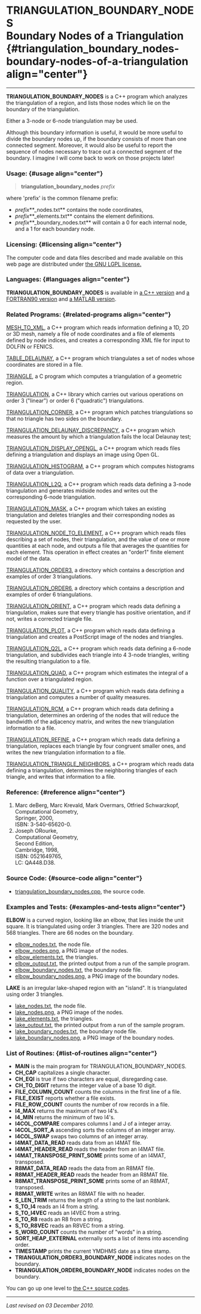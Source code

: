 TRIANGULATION\_BOUNDARY\_NODES\
Boundary Nodes of a Triangulation {#triangulation_boundary_nodes-boundary-nodes-of-a-triangulation align="center"}
=================================

------------------------------------------------------------------------

**TRIANGULATION\_BOUNDARY\_NODES** is a C++ program which analyzes the
triangulation of a region, and lists those nodes which lie on the
boundary of the triangulation.

Either a 3-node or 6-node triangulation may be used.

Although this boundary information is useful, it would be more useful to
divide the boundary nodes up, if the boundary consists of more than one
connected segment. Moreover, it would also be useful to report the
sequence of nodes necessary to trace out a connected segment of the
boundary. I imagine I will come back to work on those projects later!

### Usage: {#usage align="center"}

> **triangulation\_boundary\_nodes** *prefix*

where 'prefix' is the common filename prefix:

-   *prefix***\_nodes.txt** contains the node coordinates,
-   *prefix***\_elements.txt** contains the element definitions.
-   *prefix***\_boundary\_nodes.txt** will contain a 0 for each internal
    node, and a 1 for each boundary node.

### Licensing: {#licensing align="center"}

The computer code and data files described and made available on this
web page are distributed under [the GNU LGPL
license.](../../txt/gnu_lgpl.txt)

### Languages: {#languages align="center"}

**TRIANGULATION\_BOUNDARY\_NODES** is available in [a C++
version](../../cpp_src/triangulation_boundary_nodes/triangulation_boundary_nodes.html)
and [a FORTRAN90
version](../../f_src/triangulation_boundary_nodes/triangulation_boundary_nodes.html)
and [a MATLAB
version](../../m_src/triangulation_boundary_nodes/triangulation_boundary_nodes.html).

### Related Programs: {#related-programs align="center"}

[MESH\_TO\_XML](../../cpp_src/mesh_to_xml/mesh_to_xml.html), a C++
program which reads information defining a 1D, 2D or 3D mesh, namely a
file of node coordinates and a file of elements defined by node indices,
and creates a corresponding XML file for input to DOLFIN or FENICS.

[TABLE\_DELAUNAY](../../cpp_src/table_delaunay/table_delaunay.html), a
C++ program which triangulates a set of nodes whose coordinates are
stored in a file.

[TRIANGLE](../../c_src/triangle/triangle.html), a C program which
computes a triangulation of a geometric region.

[TRIANGULATION](../../cpp_src/triangulation/triangulation.html), a C++
library which carries out various operations on order 3 ("linear") or
order 6 ("quadratic") triangulations.

[TRIANGULATION\_CORNER](../../cpp_src/triangulation_corner/triangulation_corner.html),
a C++ program which patches triangulations so that no triangle has two
sides on the boundary.

[TRIANGULATION\_DELAUNAY\_DISCREPANCY](../../cpp_src/triangulation_delaunay_discrepancy/triangulation_delaunay_discrepancy.html),
a C++ program which measures the amount by which a triangulation fails
the local Delaunay test;

[TRIANGULATION\_DISPLAY\_OPENGL](../../cpp_src/triangulation_display_opengl/triangulation_display_opengl.html),
a C++ program which reads files defining a triangulation and displays an
image using Open GL.

[TRIANGULATION\_HISTOGRAM](../../cpp_src/triangulation_histogram/triangulation_histogram.html),
a C++ program which computes histograms of data over a triangulation.

[TRIANGULATION\_L2Q](../../cpp_src/triangulation_l2q/triangulation_l2q.html),
a C++ program which reads data defining a 3-node triangulation and
generates midside nodes and writes out the corresponding 6-node
triangulation.

[TRIANGULATION\_MASK](../../cpp_src/triangulation_mask/triangulation_mask.html),
a C++ program which takes an existing triangulation and deletes
triangles and their corresponding nodes as requested by the user.

[TRIANGULATION\_NODE\_TO\_ELEMENT](../../cpp_src/triangulation_node_to_element/triangulation_node_to_element.html),
a C++ program which reads files describing a set of nodes, their
triangulation, and the value of one or more quantities at each node, and
outputs a file that averages the quantities for each element. This
operation in effect creates an "order1" finite element model of the
data.

[TRIANGULATION\_ORDER3](../../data/triangulation_order3/triangulation_order3.html),
a directory which contains a description and examples of order 3
triangulations.

[TRIANGULATION\_ORDER6](../../data/triangulation_order6/triangulation_order6.html),
a directory which contains a description and examples of order 6
triangulations.

[TRIANGULATION\_ORIENT](../../cpp_src/triangulation_orient/triangulation_orient.html),
a C++ program which reads data defining a triangulation, makes sure that
every triangle has positive orientation, and if not, writes a corrected
triangle file.

[TRIANGULATION\_PLOT](../../cpp_src/triangulation_plot/triangulation_plot.html),
a C++ program which reads data defining a triangulation and creates a
PostScript image of the nodes and triangles.

[TRIANGULATION\_Q2L](../../cpp_src/triangulation_q2l/triangulation_q2l.html),
a C++ program which reads data defining a 6-node triangulation, and
subdivides each triangle into 4 3-node triangles, writing the resulting
triangulation to a file.

[TRIANGULATION\_QUAD](../../cpp_src/triangulation_quad/triangulation_quad.html),
a C++ program which estimates the integral of a function over a
triangulated region.

[TRIANGULATION\_QUALITY](../../cpp_src/triangulation_quality/triangulation_quality.html),
a C++ program which reads data defining a triangulation and computes a
number of quality measures.

[TRIANGULATION\_RCM](../../cpp_src/triangulation_rcm/triangulation_rcm.html),
a C++ program which reads data defining a triangulation, determines an
ordering of the nodes that will reduce the bandwidth of the adjacency
matrix, and writes the new triangulation information to a file.

[TRIANGULATION\_REFINE](../../cpp_src/triangulation_refine/triangulation_refine.html),
a C++ program which reads data defining a triangulation, replaces each
triangle by four congruent smaller ones, and writes the new
triangulation information to a file.

[TRIANGULATION\_TRIANGLE\_NEIGHBORS](../../cpp_src/triangulation_triangle_neighbors/triangulation_triangle_neighbors.html),
a C++ program which reads data defining a triangulation, determines the
neighboring triangles of each triangle, and writes that information to a
file.

### Reference: {#reference align="center"}

1.  Marc deBerg, Marc Krevald, Mark Overmars, Otfried Schwarzkopf,\
    Computational Geometry,\
    Springer, 2000,\
    ISBN: 3-540-65620-0.
2.  Joseph ORourke,\
    Computational Geometry,\
    Second Edition,\
    Cambridge, 1998,\
    ISBN: 0521649765,\
    LC: QA448.D38.

### Source Code: {#source-code align="center"}

-   [triangulation\_boundary\_nodes.cpp](triangulation_boundary_nodes.cpp),
    the source code.

### Examples and Tests: {#examples-and-tests align="center"}

**ELBOW** is a curved region, looking like an elbow, that lies inside
the unit square. It is triangulated using order 3 triangles. There are
320 nodes and 568 triangles. There are 66 nodes on the boundary.

-   [elbow\_nodes.txt](elbow_nodes.txt), the node file.
-   [elbow\_nodes.png](elbow_nodes.png), a PNG image of the nodes.
-   [elbow\_elements.txt](elbow_elements.txt), the triangles.
-   [elbow\_output.txt](elbow_output.txt), the printed output from a run
    of the sample program.
-   [elbow\_boundary\_nodes.txt](elbow_boundary_nodes.txt), the boundary
    node file.
-   [elbow\_boundary\_nodes.png](elbow_boundary_nodes.png), a PNG image
    of the boundary nodes.

**LAKE** is an irregular lake-shaped region with an "island". It is
triangulated using order 3 triangles.

-   [lake\_nodes.txt](lake_nodes.txt), the node file.
-   [lake\_nodes.png](lake_nodes.png), a PNG image of the nodes.
-   [lake\_elements.txt](lake_elements.txt), the triangles.
-   [lake\_output.txt](lake_output.txt), the printed output from a run
    of the sample program.
-   [lake\_boundary\_nodes.txt](lake_boundary_nodes.txt), the boundary
    node file.
-   [lake\_boundary\_nodes.png](lake_boundary_nodes.png), a PNG image of
    the boundary nodes.

### List of Routines: {#list-of-routines align="center"}

-   **MAIN** is the main program for TRIANGULATION\_BOUNDARY\_NODES.
-   **CH\_CAP** capitalizes a single character.
-   **CH\_EQI** is true if two characters are equal, disregarding case.
-   **CH\_TO\_DIGIT** returns the integer value of a base 10 digit.
-   **FILE\_COLUMN\_COUNT** counts the columns in the first line of a
    file.
-   **FILE\_EXIST** reports whether a file exists.
-   **FILE\_ROW\_COUNT** counts the number of row records in a file.
-   **I4\_MAX** returns the maximum of two I4's.
-   **I4\_MIN** returns the minimum of two I4's.
-   **I4COL\_COMPARE** compares columns I and J of a integer array.
-   **I4COL\_SORT\_A** ascending sorts the columns of an integer array.
-   **I4COL\_SWAP** swaps two columns of an integer array.
-   **I4MAT\_DATA\_READ** reads data from an I4MAT file.
-   **I4MAT\_HEADER\_READ** reads the header from an I4MAT file.
-   **I4MAT\_TRANSPOSE\_PRINT\_SOME** prints some of an I4MAT,
    transposed.
-   **R8MAT\_DATA\_READ** reads the data from an R8MAT file.
-   **R8MAT\_HEADER\_READ** reads the header from an R8MAT file.
-   **R8MAT\_TRANSPOSE\_PRINT\_SOME** prints some of an R8MAT,
    transposed.
-   **R8MAT\_WRITE** writes an R8MAT file with no header.
-   **S\_LEN\_TRIM** returns the length of a string to the last
    nonblank.
-   **S\_TO\_I4** reads an I4 from a string.
-   **S\_TO\_I4VEC** reads an I4VEC from a string.
-   **S\_TO\_R8** reads an R8 from a string.
-   **S\_TO\_R8VEC** reads an R8VEC from a string.
-   **S\_WORD\_COUNT** counts the number of "words" in a string.
-   **SORT\_HEAP\_EXTERNAL** externally sorts a list of items into
    ascending order.
-   **TIMESTAMP** prints the current YMDHMS date as a time stamp.
-   **TRIANGULATION\_ORDER3\_BOUNDARY\_NODE** indicates nodes on the
    boundary.
-   **TRIANGULATION\_ORDER6\_BOUNDARY\_NODE** indicates nodes on the
    boundary.

You can go up one level to [the C++ source codes](../cpp_src.html).

------------------------------------------------------------------------

*Last revised on 03 December 2010.*
